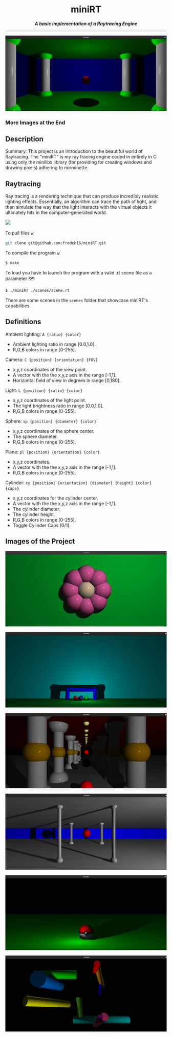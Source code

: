 <h1 align="center">
	miniRT
</h1>

<p align="center">
	<b><i>A basic implementation of a Raytracing Engine</i></b><br>
</p>

---

![miniRT](imgs/example5)

### More Images at the End

## Description
Summary: This project is an introduction to the beautiful world of Raytracing.
The "miniRT" is my ray tracing engine coded in entirely in C using only the minilibx library (for providing for creating windows and drawing pixels) adhering to norminette.

## Raytracing
Ray tracing is a rendering technique that can produce incredibly realistic lighting effects.
Essentially, an algorithm can trace the path of light, 
and then simulate the way that the light interacts with the virtual objects it ultimately hits in the computer-generated world.

<img src="https://i.ytimg.com/vi/F4HkXEzzcRw/maxresdefault.jpg">

To pull files ↙️
```bash
git clone git@github.com:fredch16/miniRT.git
```
To compile the program ↙️

```bash
$ make
```
To load you have to launch the program with a valid .rt scene file as a parameter 🗺️
```bash
$ ./miniRT ./scenes/scene.rt
```

There are some scenes in the `scenes` folder that showcase miniRT's capabilities.

## Definitions

Ambient lighting:	`A {ratio} {color}`
* Ambient lighting ratio in range [0.0,1.0].
* R,G,B colors in range [0-255].

Camera:	`C {position} {orientation} {FOV}`
* x,y,z coordinates of the view point.
* A vector with the the x,y,z axis in the range [-1,1].
* Horizontal field of view in degrees in range [0,180].

Light:	`L {position} {ratio} {color}`
* x,y,z coordinates of the light point.
* The light brightness ratio in range [0.0,1.0].
* R,G,B colors in range [0-255].

Sphere:	`sp {position} {diameter} {color}`
* x,y,z coordinates of the sphere center.
* The sphere diameter.
* R,G,B colors in range [0-255].

Plane:	`pl {position} {orientation} {color}`
* x,y,z coordinates.
* A vector with the the x,y,z axis in the range [-1,1].
* R,G,B colors in range [0-255].

Cylinder:	`cy {position} {orientation} {diameter} {height} {color} {caps}`
* x,y,z coordinates for the cylinder center.
* A vector with the the x,y,z axis in the range [-1,1].
* The cylinder diameter.
* The cylinder height.
* R,G,B colors in range [0-255].
* Toggle Cylinder Caps [0/1].

## Images of the Project

![miniRT](imgs/example2)

![miniRT](imgs/example3)

![miniRT](imgs/example6)

![miniRT](imgs/example4)

![miniRT](imgs/example1)

![miniRT](imgs/example0)

